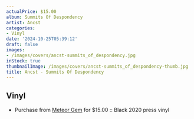 ```yaml
---
actualPrice: $15.00
album: Summits Of Despondency
artist: Ancst
categories:
- Vinyl
date: '2024-10-25T05:39:12'
draft: false
images:
- /images/covers/ancst-summits_of_despondency.jpg
inStock: true
thumbnailImage: /images/covers/ancst-summits_of_despondency-thumb.jpg
title: Ancst - Summits Of Despondency
---
```


## Vinyl
* Purchase from [Meteor Gem](https://meteor-gem.com/products/blemish-used-ancst-summits-of-despondency-lp) for $15.00 :: Black 2020 press vinyl
